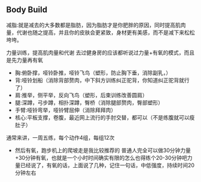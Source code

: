 ## Body Build
减脂:就是减去的大多数都是脂肪，因为脂肪才是你肥胖的原因，同时提高肌肉量，代谢也随之提高，并且你的皮肤会更紧致，身材更有美感，而不是减下来松松垮垮。

力量训练，提高肌肉量和代谢
去过健身房的应该都听说过力量+有氧的模式，而且是先力量再有氧
- 胸:俯卧撑，哑铃卧推，哑铃飞鸟（塑形，防止胸下垂，消除副乳，）
- 背:哑铃划船（消除背部赘肉，中下斜方训练纠正驼背，你知道纠正驼背就行了）
- 肩:推举，侧平举，反向飞鸟（塑形，后束训练改善圆肩）
- 腿:深蹲，弓步蹲，相扑深蹲，臀桥（消除腿部赘肉，臀部塑形）
- 手臂:哑铃弯举，哑铃臂屈伸（消除拜拜肉）
- 核心:平板支撑，卷腹，最近网上流行的手肘交替，都可以（不是练腹就可以瘦肚子）

通常来讲，一周五练，每个动作4组，每组12次
- 然后有氧，跑步机上的爬坡走是我比较推荐的
普通人完全可以做30分钟力量+30分钟有氧，也就是一个小时时间确实有限的怎么也得练个20-30分钟吧力量已经说了，有氧的话，上面说了几种，记住一句话，中低强度，持续时间20分钟左右
